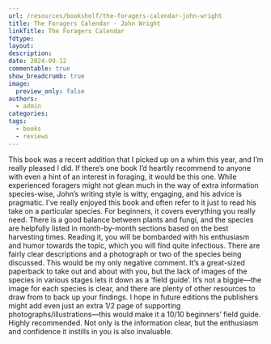 ```yaml
---
url: /resources/bookshelf/the-foragers-calendar-john-wright
title: The Foragers Calendar - John Wright
linkTitle: The Foragers Calendar
fdtype: 
layout: 
description: 
date: 2024-09-12
commentable: true
show_breadcrumb: true
image:
  preview_only: false
authors:
  - admin
categories: 
tags:
  - books
  - reviews
---
```



This book was a recent addition that I picked up on a whim this year, and I’m really pleased I did. If there’s one book I’d heartily recommend to anyone with even a hint of an interest in foraging, it would be this one. While experienced foragers might not glean much in the way of extra information species-wise, John’s writing style is witty, engaging, and his advice is pragmatic. I’ve really enjoyed this book and often refer to it just to read his take on a particular species. For beginners, it covers everything you really need. There is a good balance between plants and fungi, and the species are helpfully listed in month-by-month sections based on the best harvesting times. Reading it, you will be bombarded with his enthusiasm and humor towards the topic, which you will find quite infectious. There are fairly clear descriptions and a photograph or two of the species being discussed. This would be my only negative comment. It’s a great-sized paperback to take out and about with you, but the lack of images of the species in various stages lets it down as a ‘field guide’. It’s not a biggie—the image for each species is clear, and there are plenty of other resources to draw from to back up your findings. I hope in future editions the publishers might add even just an extra 1/2 page of supporting photographs/illustrations—this would make it a 10/10 beginners’ field guide. Highly recommended. Not only is the information clear, but the enthusiasm and confidence it instills in you is also invaluable.
